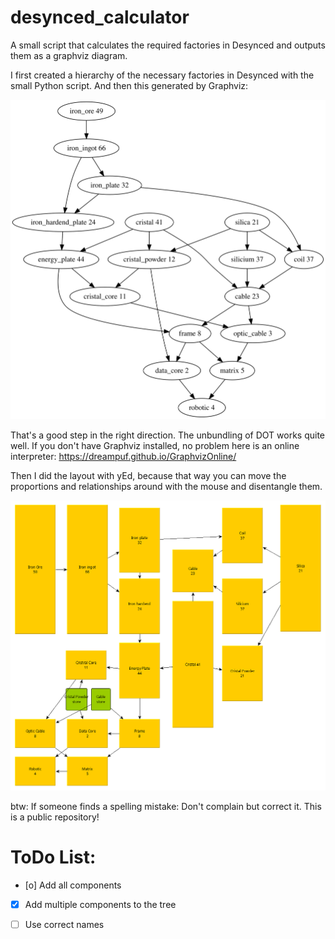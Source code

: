 # desynced_calculator
A small script that calculates the required factories in Desynced and outputs them as a graphviz diagram.

I first created a hierarchy of the necessary factories in Desynced with the small Python script.
And then this generated by Graphviz:

![alt tree](./desynct_1.svg)

That's a good step in the right direction. The unbundling of DOT works quite well.
If you don't have Graphviz installed, no problem here is an online interpreter:
https://dreampuf.github.io/GraphvizOnline/

Then I did the layout with yEd, because that way you can move the proportions and relationships around with the mouse and disentangle them.

![alt layout](./desynct_1.gif)

btw: If someone finds a spelling mistake: Don't complain but correct it. This is a public repository!

# ToDo List:
- [o] Add all components
- [X] Add multiple components to the tree
- [ ] Use correct names


